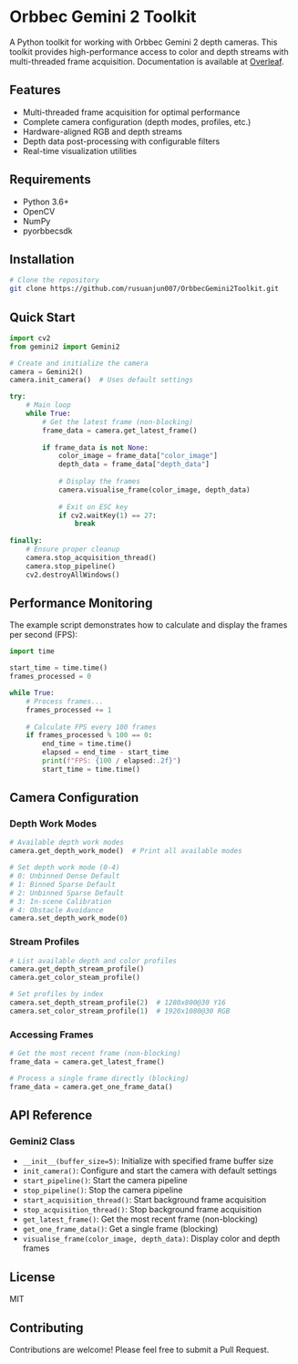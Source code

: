 # Orbbec Gemini 2 Toolkit

A Python toolkit for working with Orbbec Gemini 2 depth cameras. This toolkit provides high-performance access to color and depth streams with multi-threaded frame acquisition. Documentation is available at [Overleaf](https://www.overleaf.com/read/fjsvqhqkqmcc#86f71c).

## Features

- Multi-threaded frame acquisition for optimal performance
- Complete camera configuration (depth modes, profiles, etc.)
- Hardware-aligned RGB and depth streams
- Depth data post-processing with configurable filters
- Real-time visualization utilities

## Requirements

- Python 3.6+
- OpenCV
- NumPy
- pyorbbecsdk

## Installation

```bash
# Clone the repository
git clone https://github.com/rusuanjun007/OrbbecGemini2Toolkit.git
```

## Quick Start

```python
import cv2
from gemini2 import Gemini2

# Create and initialize the camera
camera = Gemini2()
camera.init_camera()  # Uses default settings

try:
    # Main loop
    while True:
        # Get the latest frame (non-blocking)
        frame_data = camera.get_latest_frame()
        
        if frame_data is not None:
            color_image = frame_data["color_image"]
            depth_data = frame_data["depth_data"]
            
            # Display the frames
            camera.visualise_frame(color_image, depth_data)
            
            # Exit on ESC key
            if cv2.waitKey(1) == 27:
                break
                
finally:
    # Ensure proper cleanup
    camera.stop_acquisition_thread()
    camera.stop_pipeline()
    cv2.destroyAllWindows()
```

## Performance Monitoring

The example script demonstrates how to calculate and display the frames per second (FPS):

```python
import time

start_time = time.time()
frames_processed = 0

while True:
    # Process frames...
    frames_processed += 1
    
    # Calculate FPS every 100 frames
    if frames_processed % 100 == 0:
        end_time = time.time()
        elapsed = end_time - start_time
        print(f"FPS: {100 / elapsed:.2f}")
        start_time = time.time()
```

## Camera Configuration

### Depth Work Modes

```python
# Available depth work modes
camera.get_depth_work_mode()  # Print all available modes

# Set depth work mode (0-4)
# 0: Unbinned Dense Default
# 1: Binned Sparse Default
# 2: Unbinned Sparse Default
# 3: In-scene Calibration
# 4: Obstacle Avoidance
camera.set_depth_work_mode(0)
```

### Stream Profiles

```python
# List available depth and color profiles
camera.get_depth_stream_profile()
camera.get_color_steam_profile()

# Set profiles by index
camera.set_depth_stream_profile(2)  # 1280x800@30 Y16
camera.set_color_stream_profile(1)  # 1920x1080@30 RGB
```

### Accessing Frames

```python
# Get the most recent frame (non-blocking)
frame_data = camera.get_latest_frame()

# Process a single frame directly (blocking)
frame_data = camera.get_one_frame_data()
```

## API Reference

### Gemini2 Class

- `__init__(buffer_size=5)`: Initialize with specified frame buffer size
- `init_camera()`: Configure and start the camera with default settings
- `start_pipeline()`: Start the camera pipeline
- `stop_pipeline()`: Stop the camera pipeline
- `start_acquisition_thread()`: Start background frame acquisition
- `stop_acquisition_thread()`: Stop background frame acquisition
- `get_latest_frame()`: Get the most recent frame (non-blocking)
- `get_one_frame_data()`: Get a single frame (blocking)
- `visualise_frame(color_image, depth_data)`: Display color and depth frames

## License

MIT

## Contributing

Contributions are welcome! Please feel free to submit a Pull Request.